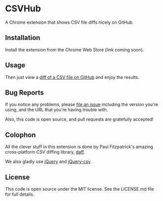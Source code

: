 # CSVHub

A Chrome extension that shows CSV file diffs nicely on GitHub.

## Installation

Install the extension from the Chrome Web Store (link coming soon).

## Usage

Then just view a
[diff of a CSV file on GitHub](https://github.com/theodi/test-data/commit/9f391e6e35963b96aa0eed56c20ccd70f326e1f7)
and enjoy the results.

## Bug Reports

If you notice any problems, please [file an issue](https://github.com/theodi/csvhub/issues)
including the version you're using, and the URL that you're having trouble with.

Also, this code is open source, and pull requests are gratefully accepted!

## Colophon

All the clever stuff in this extension is done by Paul Fitzpatrick's amazing
cross-platform CSV diffing library, [daff](https://github.com/paulfitz/daff).

We also gladly use [jQuery](https://jquery.com/)
and [jQuery-csv](https://code.google.com/p/jquery-csv/).

## License

This code is open source under the MIT license. See the LICENSE.md file for
full details.
